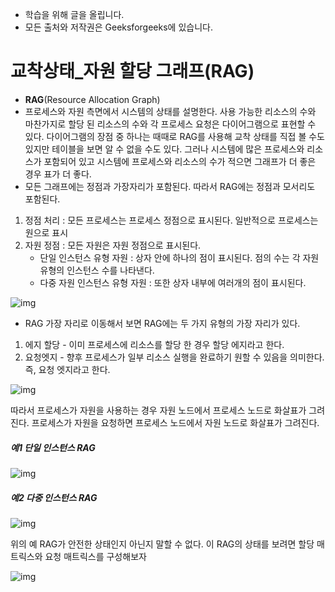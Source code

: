 - 학습을 위해 글을 올립니다.
- 모든 출처와 저작권은 Geeksforgeeks에 있습니다.

[^출처]: https://www.geeksforgeeks.org/



# 교착상태_자원 할당 그래프(RAG)

- **RAG**(Resource Allocation Graph)
- 프로세스와 자원 측면에서 시스템의 상태를 설명한다. 사용 가능한 리소스의 수와 마찬가지로 할당 된 리소스의 수와 각 프로세스 요청은 다이어그램으로 표현할 수 있다. 다이어그램의 장점 중 하나는 때때로 RAG를 사용해 교착 상태를 직접 볼 수도 있지만 테이블을 보면 알 수 없을 수도 있다. 그러나 시스템에 많은 프로세스와 리소스가 포함되어 있고 시스템에 프로세스와 리소스의 수가 적으면 그래프가 더 좋은 경우 표가 더 좋다.
- 모든 그래프에는 정점과 가장자리가 포함된다. 따라서 RAG에는 정점과 모서리도 포함된다.

1. 정점 처리 : 모든 프로세스는 프로세스 정점으로 표시된다. 일반적으로 프로세스는 원으로 표시
2. 자원 정점 : 모든 자원은 자원 정점으로 표시된다.
   - 단일 인스턴스 유형 자원 : 상자 안에 하나의 점이 표시된다. 점의 수는 각 자원 유형의 인스턴스 수를 나타낸다.
   - 다중 자원 인스턴스 유형 자원 : 또한 상자 내부에 여러개의 점이 표시된다.

![img](http://contribute.geeksforgeeks.org/wp-content/uploads/Prjjj1-1.jpg)

- RAG 가장 자리로 이동해서 보면 RAG에는 두 가지 유형의 가장 자리가 있다.



1. 에지 할당 - 이미 프로세스에 리소스를 할당 한 경우 할당 에지라고 한다.
2. 요청엣지 - 향후 프로세스가 일부 리소스 실행을 완료하기 원할 수 있음을 의미한다. 즉, 요청 엣지라고 한다.

![img](http://contribute.geeksforgeeks.org/wp-content/uploads/Slide6-1.jpg)

따라서 프로세스가 자원을 사용하는 경우 자원 노드에서 프로세스 노드로 화살표가 그려진다. 프로세스가 자원을 요청하면 프로세스 노드에서 자원 노드로 화살표가 그려진다.

##### 예1 단일 인스턴스 RAG

![img](http://contribute.geeksforgeeks.org/wp-content/uploads/Slide1.jpg)

##### 예2 다중 인스턴스 RAG

![img](http://contribute.geeksforgeeks.org/wp-content/uploads/Slide2.jpg)

위의 예 RAG가 안전한 상태인지 아닌지 말할 수 없다. 이 RAG의 상태를 보려면 할당 매트릭스와 요청 매트릭스를 구성해보자

![img](http://contribute.geeksforgeeks.org/wp-content/uploads/sli-1.jpg)